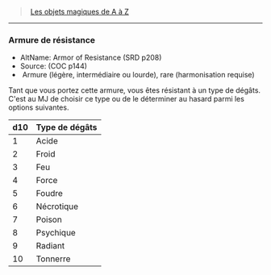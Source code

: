 ﻿---
!MagicItem
Type: Armure (légère, intermédiaire ou lourde)
Rarity: rare
Attunement: harmonisation requise
Id: magicitems_az_hd.md#armure-de-résistance
ParentLink: magicitems_az_hd.md#les-objets-magiques-de-a-à-z
Name: Armure de résistance
ParentName: Les objets magiques de A à Z
NameLevel: 3
AltName: Armor of Resistance (SRD p208)
Source: (COC p144)
Attributes:
  Name: Armure de résistance
  Markdown: >+
    ### <!--Name-->Armure de résistance<!--/Name-->


    - AltName: <!--AltName-->Armor of Resistance (SRD p208)<!--/AltName-->

    - Source: <!--Source-->(COC p144)<!--/Source-->

    -  <!--Type-->Armure (légère, intermédiaire ou lourde)<!--/Type-->, <!--Rarity-->rare<!--/Rarity--> (<!--Attunement-->harmonisation requise<!--/Attunement-->)


    Tant que vous portez cette armure, vous êtes résistant à un type de dégâts. C'est au MJ de choisir ce type ou de le déterminer au hasard parmi les options suivantes.


    |d10|Type de dégâts|

    |---|---|

    |1|Acide|

    |2|Froid|

    |3|Feu|

    |4|Force|

    |5|Foudre|

    |6|Nécrotique|

    |7|Poison|

    |8|Psychique|

    |9|Radiant|

    |10|Tonnerre|

  AltName: Armor of Resistance (SRD p208)
  Source: (COC p144)
  Type: Armure (légère, intermédiaire ou lourde)
  Rarity: rare
  Attunement: harmonisation requise
AttributesDictionary: >+
  Name: Armure de résistance

  Markdown: >+

    ### <!--Name-->Armure de résistance<!--/Name-->





    - AltName: <!--AltName-->Armor of Resistance (SRD p208)<!--/AltName-->



    - Source: <!--Source-->(COC p144)<!--/Source-->



    -  <!--Type-->Armure (légère, intermédiaire ou lourde)<!--/Type-->, <!--Rarity-->rare<!--/Rarity--> (<!--Attunement-->harmonisation requise<!--/Attunement-->)





    Tant que vous portez cette armure, vous êtes résistant à un type de dégâts. C'est au MJ de choisir ce type ou de le déterminer au hasard parmi les options suivantes.





    |d10|Type de dégâts|



    |---|---|



    |1|Acide|



    |2|Froid|



    |3|Feu|



    |4|Force|



    |5|Foudre|



    |6|Nécrotique|



    |7|Poison|



    |8|Psychique|



    |9|Radiant|



    |10|Tonnerre|



  AltName: Armor of Resistance (SRD p208)

  Source: (COC p144)

  Type: Armure (légère, intermédiaire ou lourde)

  Rarity: rare

  Attunement: harmonisation requise

---
> [Les objets magiques de A à Z](hd_magicitems_az_les_objets_magiques_de_a_a_z.md)

---

### Armure de résistance

- AltName: Armor of Resistance (SRD p208)
- Source: (COC p144)
-  Armure (légère, intermédiaire ou lourde), rare (harmonisation requise)

Tant que vous portez cette armure, vous êtes résistant à un type de dégâts. C'est au MJ de choisir ce type ou de le déterminer au hasard parmi les options suivantes.

|d10|Type de dégâts|
|---|---|
|1|Acide|
|2|Froid|
|3|Feu|
|4|Force|
|5|Foudre|
|6|Nécrotique|
|7|Poison|
|8|Psychique|
|9|Radiant|
|10|Tonnerre|

